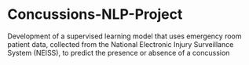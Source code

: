 # Concussions-NLP-Project
Development of a supervised learning model that uses emergency room patient data, collected from the National Electronic Injury Surveillance System (NEISS), to predict the presence or absence of a concussion
